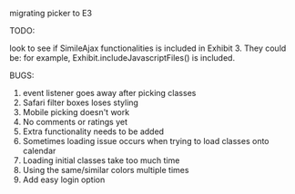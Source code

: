 migrating picker to E3

TODO:

look to see if SimileAjax functionalities is included in Exhibit 3. They could be: for example, Exhibit.includeJavascriptFiles() is included.

BUGS:
1. event listener goes away after picking classes
2. Safari filter boxes loses styling
3. Mobile picking doesn't work
4. No comments or ratings yet
5. Extra functionality needs to be added
6. Sometimes loading issue occurs when trying to load classes onto calendar
7. Loading initial classes take too much time
8. Using the same/similar colors multiple times
9. Add easy login option
